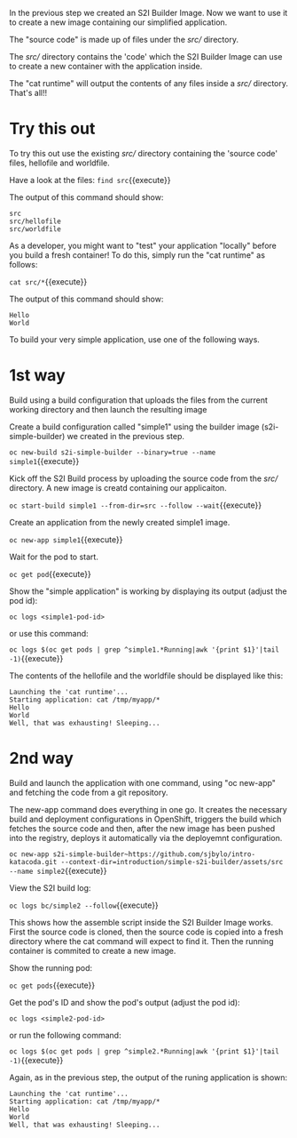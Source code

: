In the previous step we created an S2I Builder Image. Now we want to use it to create a new image containing our simplified application. 

The "source code" is made up of files under the _src/_ directory.

The _src/_ directory contains the 'code' which the S2I Builder Image can use to create a new container with the application inside. 

The "cat runtime" will output the contents of any files inside a _src/_ directory.  That's all!! 

# Try this out

To try this out use the existing _src/_ directory containing the 'source code' files, hellofile and worldfile.  

Have a look at the files: ``find src``{{execute}} 

The output of this command should show:

```
src
src/hellofile
src/worldfile
```

As a developer, you might want to "test" your application "locally" before you build a fresh container!  To do this, simply run the "cat runtime" as follows:

``cat src/*``{{execute}}

The output of this command should show:

```
Hello
World
```

To build your very simple application, use one of the following ways.

# 1st way

Build using a build configuration that uploads the files from the current working directory and then launch the resulting image 

Create a build configuration called "simple1" using the builder image (s2i-simple-builder) we created in the previous step. 

``oc new-build s2i-simple-builder --binary=true --name simple1``{{execute}}

Kick off the S2I Build process by uploading the source code from the _src/_ directory.  A new image is creatd containing our applicaiton.

``oc start-build simple1 --from-dir=src --follow --wait``{{execute}}

Create an application from the newly created simple1 image.

``oc new-app simple1``{{execute}}

Wait for the pod to start.

``oc get pod``{{execute}}

Show the "simple application" is working by displaying its output (adjust the pod id):

``oc logs <simple1-pod-id>``

or use this command:

``oc logs $(oc get pods | grep ^simple1.*Running|awk '{print $1}'|tail -1)``{{execute}}

The contents of the hellofile and the worldfile should be displayed like this:

```
Launching the 'cat runtime'...
Starting application: cat /tmp/myapp/*
Hello
World
Well, that was exhausting! Sleeping...
```

# 2nd way

Build and launch the application with one command, using "oc new-app" and fetching the code from a git repository. 

The new-app command does everything in one go.  It creates the necessary build and deployment configurations in OpenShift, triggers the build which fetches the source code and then, after the new image has been pushed into the registry, deploys it automatically via the deployemnt configuration. 

``oc new-app s2i-simple-builder~https://github.com/sjbylo/intro-katacoda.git --context-dir=introduction/simple-s2i-builder/assets/src --name simple2``{{execute}}

View the S2I build log:

``oc logs bc/simple2 --follow``{{execute}}

This shows how the assemble script inside the S2I Builder Image works. First the source code is cloned, then the source code is copied into a fresh directory where the cat command will expect to find it. Then the running container is commited to create a new image. 

Show the running pod:

``oc get pods``{{execute}}

Get the pod's ID and show the pod's output (adjust the pod id):

``oc logs <simple2-pod-id>``

or run the following command:

``oc logs $(oc get pods | grep ^simple2.*Running|awk '{print $1}'|tail -1)``{{execute}}

Again, as in the previous step, the output of the runing application is shown:

```
Launching the 'cat runtime'...
Starting application: cat /tmp/myapp/*
Hello
World
Well, that was exhausting! Sleeping...
```



